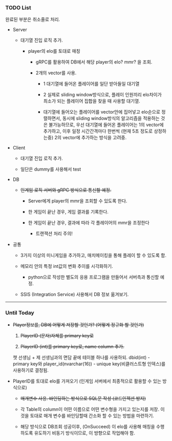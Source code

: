 ### TODO List

완료된 부분은 취소줄로 처리.

- Server
  
  - 대기열 진입 로직 추가.
    
    - player의 elo를 토대로 매칭
      
      - gRPC를 활용하여 DB에서 해당 player의 elo? mmr? 을 조회.
      
      - 2개의 vector를 사용.
        
        - 1 대기열에 들어온 플레이어를 일단 받아들일 대기열
        
        - 2 실제로 sliding window방식으로, 플레이 인원끼리 elo차이가 최소가 되는 플레이어 집합을 찾을 때 사용할 대기열.
        
        - 대기열에 들어오는 플레이어를 vector안에 집어넣고 elo순으로 정렬하면서, 동시에 sliding window방식의 알고리즘을 적용하는 것은 불가능하므로, 우선 대기열에 들어온 플레이어는 1의 vector에 추가하고, 이후 일정 시간간격마다 한번씩 (현재 5초 정도로 상정하는중) 2의 vector에 추가하는 방식을 고려중.

- Client
  
  - 대기열 진입 로직 추가.
  
  - 일단은 dummy를 사용해서 test

- DB
  
  - ~~인게임 로직 서버와 gRPC 방식으로 통신할 예정.~~
    
    - Server에게 player의 mmr을 조회할 수 있도록 한다.
    
    - 한 게임이 끝난 경우, 게임 결과를 기록한다.
    
    - 한 게임이 끝난 경우, 결과에 따라 각 플레이어의 mmr을 조정한다
      
      - 트랜잭션 처리 주의!

- 공통
  
  - 3가지 이상의 미니게임을 추가하고, 매치메이킹을 통해 플레이 할 수 있도록 함.
  
  - 메모리 안의 특정 int값의 변화 추이를 시각화하기.
    
    - python으로 작성한 별도의 응용 프로그램을 만들어서 서버측과 통신할 예정.
  
  - SSIS (Integration Service) 사용해서 DB 정보 옮겨보기.

---

### Until Today

- ~~Player정보를, DB에 어떻게 저장할 것인가? (어떻게 정규화 할 것인가)~~
  
  1. ~~PlayerID (문자)자체를 primary key로~~
  
  2. ~~PlayerID (int)를 primary key로, name column 추가.~~
  
  챗 선생님 + 제 선생님과의 면담 끝에 테이블 하나를 사용하되.
  dbid(int) - primary key와 player_id(nvarchar(16)) - unique key(비클러스트형 인덱스)를 사용하기로 결정됨.

- PlayerID를 토대로 elo를 가져오기 (인게임 서버에서 최종적으로 활용할 수 있는 방식으로)
  
  - ~~매개변수 사용. 바인딩하는 방식으로 SQL문 작성 (코드인젝션 방지)~~
  
  - 각 Table의 column이 어떤 이름으로 어떤 변수형을 가지고 있는지를 저장.
    이것을 토대로 매개 변수를 바인딩할때 간소화 할 수 있는 방법을 마련하기.
  
  - 해당 방식으로 DB조회 성공이후, (OnSucceed) 이 elo를 사용해 매칭을 수행하도록 유도하기
    비동기 방식이므로, 이 방향으로 작업해야 함.
